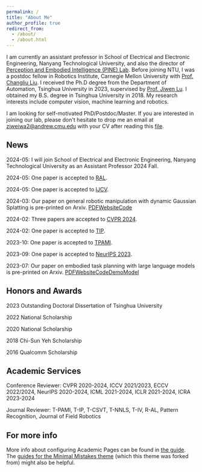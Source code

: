 ```yaml
---
permalink: /
title: "About Me"
author_profile: true
redirect_from: 
  - /about/
  - /about.html
---
```


I am currently an assistant professor in  School of Electrical and Electronic Engineering, Nanyang Technological University, and also the director of [Perception and Embodied Intelligence (PINE) Lab](https://pineatntu.hithub.io). Before joining NTU, I was a postdoc fellow in Robotics Institute, Carnegie Mellon University with [Prof. Changliu Liu](https://www.cs.cmu.edu/~cliu6/index.html). I received the Ph.D degree from the Department of Automation, Tsinghua University in 2023, supervised by [Prof. Jiwen Lu](http://ivg.au.tsinghua.edu.cn/Jiwen_Lu/). I obtained my B.S. degree in Tsinghua University in 2018. My research interests include computer vision, machine learning and robotics.

I am looking for self-motivated PhD/Postdoc/Master. If you are interested in joining our lab, please don't hesitate to drop me an email at ziweiwa2@andrew.cmu.edu with your CV after reading this [file](https://pineatntu.hithub.io/joinus).

News
------
2024-05: I will join School of Electrical and Electronic Engineering, Nanyang Technological University as an Assistant Professor 2024 Fall.

2024-05: One paper is accepted to [RAL](https://ieeexplore.ieee.org/xpl/RecentIssue.jsp?punumber=7083369).

2024-05: One paper is accepted to [IJCV](https://link.springer.com/journal/11263).

2024-03: Our paper on general robotic manipulation with dynamic Gaussian Splatting is pre-printed on Arxiv. [PDF](https://arxiv.org/abs/2403.08321)[Website](https://guanxinglu.github.io/ManiGaussian/)[Code](https://github.com/GuanxingLu/ManiGaussian)

2024-02: Three papers are accepted to [CVPR 2024](https://cvpr.thecvf.com).

2024-02: One paper is accepted to [TIP](https://ieeexplore.ieee.org/xpl/RecentIssue.jsp?punumber=83).

2023-10: One paper is accepted to [TPAMI](https://ieeexplore.ieee.org/xpl/RecentIssue.jsp?punumber=34).

2023-09: One paper is accepted to [NeurIPS 2023](https://neurips.cc/Conferences/2023).

2023-07: Our paper on embodied task planning with large language models is pre-printed on Arxiv. [PDF](https://arxiv.org/abs/2307.01848)[Website](https://gary3410.github.io/TaPA/)[Code](https://github.com/Gary3410/TaPA)[Demo](https://huggingface.co/spaces/xuxw98/TAPA)[Model](https://huggingface.co/Gary3410/pretrain_lit_llama)

Honors and Awards
------
2023 Outstanding Doctoral Dissertation of Tsinghua University

2022 National Scholarship

2020 National Scholarship

2018 Chi-Sun Yeh Scholarship

2016 Qualcomm Scholarship

Academic Services
------
Conference Reviewer: CVPR 2020-2024, ICCV 2021/2023, ECCV 2022/2024, NeurIPS 2020-2024, ICML 2021-2024, ICLR 2021-2024, ICRA 2023-2024

Journal Reviewer: T-PAMI, T-IP, T-CSVT, T-NNLS, T-IV, R-AL, Pattern Recognition, Journal of Field Robotics

For more info
------
More info about configuring Academic Pages can be found in [the guide](https://academicpages.github.io/markdown/). The [guides for the Minimal Mistakes theme](https://mmistakes.github.io/minimal-mistakes/docs/configuration/) (which this theme was forked from) might also be helpful.
